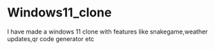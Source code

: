 # Windows11_clone
I have made a windows 11 clone with features like snakegame,weather updates,qr code generator etc
